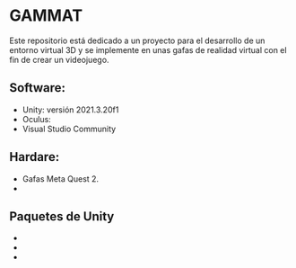# GAMMAT
Este repositorio está dedicado a un proyecto para el desarrollo de un entorno virtual 3D y se implemente en unas gafas de realidad virtual con el fin de crear un videojuego.

## Software:
- Unity: versión 2021.3.20f1
- Oculus:
- Visual Studio Community

## Hardare:
- Gafas Meta Quest 2.
- 
## Paquetes de Unity
-
-
-
